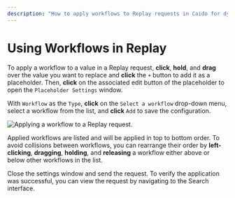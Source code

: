 ```yaml
---
description: "How to apply workflows to Replay requests in Caido for dynamic value modification and automated request processing."
---
```


# Using Workflows in Replay

To apply a workflow to a value in a Replay request, **click**, **hold**, and **drag** over the value you want to replace and **click** the `+` button to add it as a placeholder. Then, **click** on the associated edit button <code><Icon icon="fas fa-pen-to-square" /></code> of the placeholder to open the `Placeholder Settings` window.

With `Workflow` as the `Type`, **click** on the `Select a workflow` drop-down menu, select a workflow from the list, and **click** `Add` to save the configuration.

<img alt="Applying a workflow to a Replay request." src="/_images/replay_workflows.png" center/>

Applied workflows are listed and will be applied in top to bottom order. To avoid collisions between workflows, you can rearrange their order by **left-clicking**, **dragging**, **holding**, and **releasing** a workflow either above or below other workflows in the list.

Close the settings window and send the request. To verify the application was successful, you can view the request by navigating to the Search interface.

